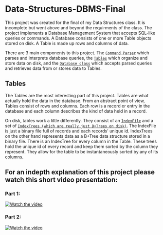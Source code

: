 # Data-Structures-DBMS-Final
This project was created for the final of my Data Structures class. It is incomplete but went above and beyond the requirments of the class. The project implements a Database Management System that accepts SQL-like queries or commands. A Database consists of one or more Table objects stored on disk. A Table is made up rows and columns of data.

There are 3 main components to this project. The [`Command Parser`](https://github.com/Andrew-Miner/Data-Structures-Database-Final/tree/main/DataBase/CommandParser) which parses and interprets database queries, the [`Tables`](https://github.com/Andrew-Miner/Data-Structures-Database-Final/tree/main/DataBase/Table) which organize and store data on disk, and the [`Database class`](https://github.com/Andrew-Miner/Data-Structures-Database-Final/blob/main/DataBase/database.h) which accepts parsed queries and retrieves data from or stores data to Tables.

## Tables
The Tables are the most interesting part of this project. Tables are what actually hold the data in the database. From an abstract point of view, Tables consist of rows and columns. Each row is a record or entry in the database and each column describes the kind of data held in a record.

On disk, tables work a little differently. They consist of an [`IndexFile`](https://github.com/Andrew-Miner/Data-Structures-Database-Final/blob/main/DataBase/Table/indexfile.h) and a set of [`IndexTrees (which are really just B+Trees on disk)`](https://github.com/Andrew-Miner/Data-Structures-Database-Final/blob/main/DataBase/Table/BalancedTree/D%2BTree/disk_bplustree.h). The IndexFile is just a binary file full of records and each records' unique id. IndexTrees on the other hand represents data as a B+Tree data structure stored in a binary file. There is an IndexTree for every column in the Table. These trees hold the unique id of every record and keep them sorted by the column they represent. They allow for the table to be instantaneously sorted by any of its columns. 

## For an indepth explanation of this project please watch this short video presentation:

### Part 1:
[![Watch the video](https://img.youtube.com/vi/BWTfk_l8-Jo/maxresdefault.jpg)](https://youtu.be/BWTfk_l8-Jo)

### Part 2:
[![Watch the video](https://img.youtube.com/vi/r7BcYf-MEo0/maxresdefault.jpg)](https://youtu.be/r7BcYf-MEo0)
